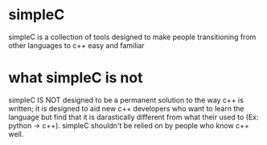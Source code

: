 # simpleC
simpleC is a collection of tools designed to make people transitioning from other languages to c++ easy and familiar 

# what simpleC is not
simpleC IS NOT designed to be a permanent solution to the way c++ is written; it is designed to aid new c++ developers who want to learn the language but find that it is darastically different from what their used to (Ex: python -> c++). simpleC shouldn't be relied on by people who know c++ well.

